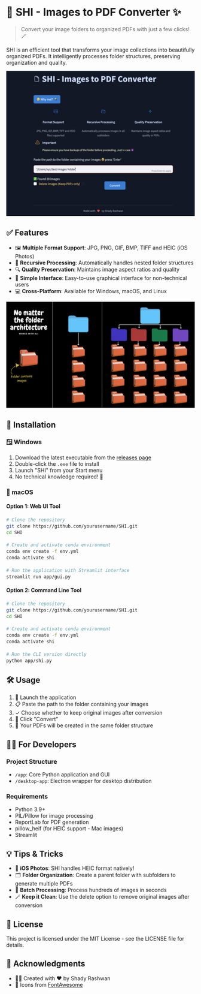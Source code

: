 # 📄 SHI - Images to PDF Converter ✨

> Convert your image folders to organized PDFs with just a few clicks! 🪄

SHI is an efficient tool that transforms your image collections into beautifully organized PDFs. It intelligently processes folder structures, preserving organization and quality.

![SHI App Interface](app/app-gui.png)

## ✅ Features

- 🖼️ **Multiple Format Support**: JPG, PNG, GIF, BMP, TIFF and HEIC (iOS Photos)
- 📁 **Recursive Processing**: Automatically handles nested folder structures
- 🔍 **Quality Preservation**: Maintains image aspect ratios and quality
- 🌟 **Simple Interface**: Easy-to-use graphical interface for non-technical users
- 💻 **Cross-Platform**: Available for Windows, macOS, and Linux

![Folder Structure Support](app/structure.png)

## 🚀 Installation

### 🪟 Windows

1. Download the latest executable from the [releases page](https://github.com/yourusername/SHI/releases)
2. Double-click the `.exe` file to install
3. Launch "SHI" from your Start menu
4. No technical knowledge required! 🎉

### 🍎 macOS


#### Option 1: Web UI Tool

```bash
# Clone the repository
git clone https://github.com/yourusername/SHI.git
cd SHI

# Create and activate conda environment
conda env create -f env.yml
conda activate shi

# Run the application with Streamlit interface
streamlit run app/gui.py
```

#### Option 2: Command Line Tool

```bash
# Clone the repository
git clone https://github.com/yourusername/SHI.git
cd SHI

# Create and activate conda environment
conda env create -f env.yml
conda activate shi

# Run the CLI version directly
python app/shi.py
```

## 🛠️ Usage

1. 🚀 Launch the application
2. 📋 Paste the path to the folder containing your images
3. ✓ Choose whether to keep original images after conversion
4. 🔄 Click "Convert"
5. 🎉 Your PDFs will be created in the same folder structure

## 👩‍💻 For Developers

### Project Structure

- `/app`: Core Python application and GUI
- `/desktop-app`: Electron wrapper for desktop distribution

### Requirements

- Python 3.9+
- PIL/Pillow for image processing
- ReportLab for PDF generation
- pillow_heif (for HEIC support - Mac images)
- Streamlit

## 💡 Tips & Tricks

- 📱 **iOS Photos**: SHI handles HEIC format natively!
- 🗂️ **Folder Organization**: Create a parent folder with subfolders to generate multiple PDFs
- 🔄 **Batch Processing**: Process hundreds of images in seconds
- 🪄 **Keep it Clean**: Use the delete option to remove original images after conversion

## 📜 License

This project is licensed under the MIT License - see the LICENSE file for details.

## 👏 Acknowledgments

- 🧙‍♂️ Created with ❤️ by Shady Rashwan
- 🎨 Icons from [FontAwesome](https://fontawesome.com)